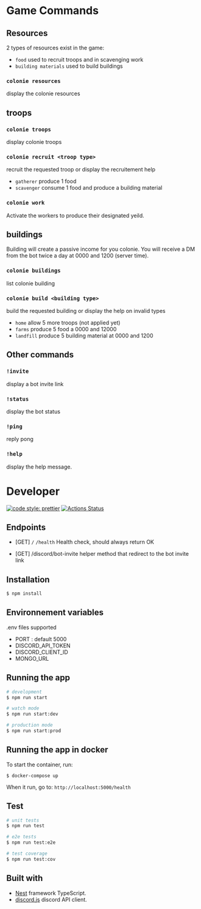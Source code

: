 
# Game Commands

## Resources

2 types of resources exist in the game:

- `food` used to recruit troops and in scavenging work
- `building materials` used to build buildings

### `colonie resources`

display the colonie resources

## troops

### `colonie troops`

display colonie troops

### `colonie recruit <troop type> `

recruit the requested troop or display the recruitement help 

- `gatherer` produce 1 food
- `scavenger` consume 1 food and produce a building material

### `colonie work`

Activate the workers to produce their designated yeild.

## buildings

Building will create a passive income for you colonie. You will receive a DM from the bot twice a day at 0000 and 1200 (server time).

### `colonie buildings` 

list colonie building

### `colonie build <building type>` 

build the requested building or display the help on invalid types

- `home` allow 5 more troops (not applied yet)
- `farms` produce 5 food a 0000 and 12000
- `landfill` produce 5 building material at 0000 and 1200

## Other commands

### `!invite`

display a bot invite link

### `!status`

display the bot status

### `!ping`

reply pong

### `!help`

display the help message.

# Developer
[![code style: prettier](https://img.shields.io/badge/code_style-prettier-ff69b4.svg?style=flat-square)](https://github.com/prettier/prettier)
[![Actions Status](https://github.com/bassochette/colonies/workflows/Testing/badge.svg)](https://github.com/bassochette/colonies/actions)

## Endpoints

- [GET] `/` `/health`
Health check, should always return OK

- [GET] /discord/bot-invite
helper method that redirect to the bot invite link

## Installation

```bash
$ npm install
```

## Environnement variables

.env files supported

- PORT : default 5000
- DISCORD_API_TOKEN
- DISCORD_CLIENT_ID
- MONGO_URL

## Running the app

```bash
# development
$ npm run start

# watch mode
$ npm run start:dev

# production mode
$ npm run start:prod
```

## Running the app in docker

To start the container, run:

```
$ docker-compose up
```

When it run, go to: `http://localhost:5000/health` 


## Test

```bash
# unit tests
$ npm run test

# e2e tests
$ npm run test:e2e

# test coverage
$ npm run test:cov
```

## Built with

- [Nest](https://github.com/nestjs/nest) framework TypeScript.
- [discord.js](https://discord.js.org/#/) discord API client.
